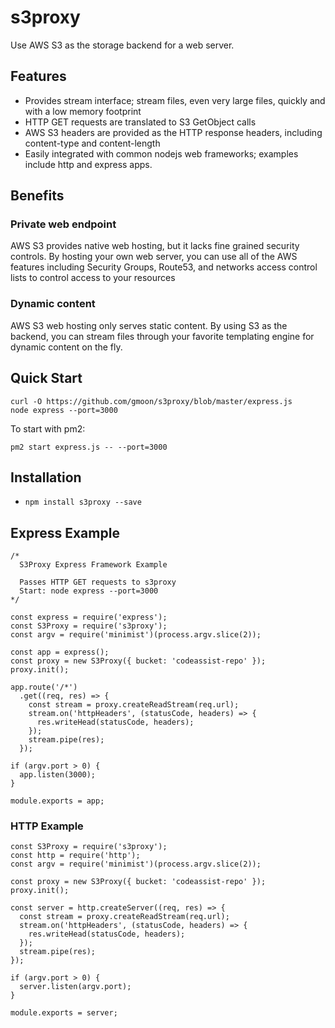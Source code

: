# s3proxy
Use AWS S3 as the storage backend for a web server.

## Features
* Provides stream interface; stream files, even very large files, quickly and with a low memory footprint
* HTTP GET requests are translated to S3 GetObject calls
* AWS S3 headers are provided as the HTTP response headers, including content-type and content-length
* Easily integrated with common nodejs web frameworks; examples include http and express apps.

## Benefits

### Private web endpoint

AWS S3 provides native web hosting, but it lacks fine grained security controls. By hosting your own web 
server, you can use all of the AWS features including Security Groups, Route53, and networks 
access control lists to control access to your resources

### Dynamic content

AWS S3 web hosting only serves static content. By using S3 as the backend, you can stream files
through your favorite templating engine for dynamic content on the fly.

## Quick Start
```
curl -O https://github.com/gmoon/s3proxy/blob/master/express.js
node express --port=3000
```
To start with pm2:
```
pm2 start express.js -- --port=3000
```

## Installation
* `npm install s3proxy --save`

## Express Example
```
/*
  S3Proxy Express Framework Example

  Passes HTTP GET requests to s3proxy
  Start: node express --port=3000
*/

const express = require('express');
const S3Proxy = require('s3proxy');
const argv = require('minimist')(process.argv.slice(2));

const app = express();
const proxy = new S3Proxy({ bucket: 'codeassist-repo' });
proxy.init();

app.route('/*')
  .get((req, res) => {
    const stream = proxy.createReadStream(req.url);
    stream.on('httpHeaders', (statusCode, headers) => {
      res.writeHead(statusCode, headers);
    });
    stream.pipe(res);
  });

if (argv.port > 0) {
  app.listen(3000);
}

module.exports = app;
```

### HTTP Example
```
const S3Proxy = require('s3proxy');
const http = require('http');
const argv = require('minimist')(process.argv.slice(2));

const proxy = new S3Proxy({ bucket: 'codeassist-repo' });
proxy.init();

const server = http.createServer((req, res) => {
  const stream = proxy.createReadStream(req.url);
  stream.on('httpHeaders', (statusCode, headers) => {
    res.writeHead(statusCode, headers);
  });
  stream.pipe(res);
});

if (argv.port > 0) {
  server.listen(argv.port);
}

module.exports = server;
```

